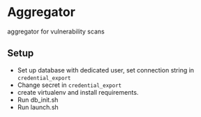 # Aggregator
aggregator for vulnerability scans

## Setup
* Set up database with dedicated user, set connection string in `credential_export`
* Change secret in `credential_export`
* create virtualenv and install requirements.
* Run db_init.sh
* Run launch.sh